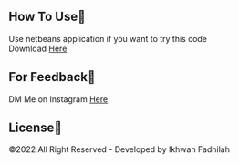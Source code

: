 ## How To Use🔧

Use netbeans application if you want to try this code\
Download [Here](https://netbeans-ide.informer.com/download/#downloading)

## For Feedback💢

DM Me on Instagram [Here](https://www.instagram.com/dooo_dott/)

## License💎

©2022 All Right Reserved - Developed by Ikhwan Fadhilah
